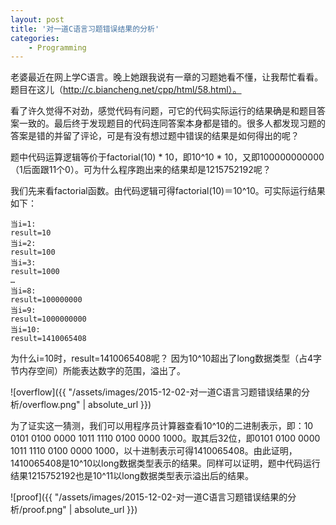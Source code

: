 ```yaml
---
layout: post
title: '对一道C语言习题错误结果的分析'
categories:
    - Programming
---
```


老婆最近在网上学C语言。晚上她跟我说有一章的习题她看不懂，让我帮忙看看。题目在这儿（http://c.biancheng.net/cpp/html/58.html）。

看了许久觉得不对劲，感觉代码有问题，可它的代码实际运行的结果确是和题目答案一致的。最后终于发现题目的代码连同答案本身都是错的。很多人都发现习题的答案是错的并留了评论，可是有没有想过题中错误的结果是如何得出的呢？

题中代码运算逻辑等价于factorial(10) * 10，即10^10 * 10，又即100000000000（1后面跟11个0）。可为什么程序跑出来的结果却是1215752192呢？

我们先来看factorial函数。由代码逻辑可得factorial(10)＝10^10。可实际运行结果如下：

```
当i=1:
result=10
当i=2:
result=100
当i=3:
result=1000
…
当i=8:
result=100000000
当i=9:
result=1000000000
当i=10:
result=1410065408
```

为什么i=10时，result=1410065408呢？
因为10^10超出了long数据类型（占4字节内存空间）所能表达数字的范围，溢出了。

![overflow]({{ "/assets/images/2015-12-02-对一道C语言习题错误结果的分析/overflow.png" | absolute_url }})

为了证实这一猜测，我们可以用程序员计算器查看10^10的二进制表示，即：10 0101 0100 0000 1011 1110 0100 0000 1000。取其后32位，即0101 0100 0000 1011 1110 0100 0000 1000，以十进制表示可得1410065408。由此证明，1410065408是10^10以long数据类型表示的结果。同样可以证明，题中代码运行结果1215752192也是10^11以long数据类型表示溢出后的结果。

![proof]({{ "/assets/images/2015-12-02-对一道C语言习题错误结果的分析/proof.png" | absolute_url }})
